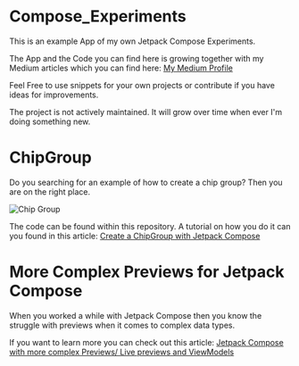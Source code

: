 # Compose_Experiments

This is an example App of my own Jetpack Compose Experiments.

The App and the Code you can find here is growing together with 
my Medium articles which you can find here: [My Medium Profile](https://medium.com/@Rieger_san/)

Feel Free to use snippets for your own projects or contribute if you have ideas for improvements.

The project is not actively maintained. It will grow over time when ever I'm doing something new.

# ChipGroup

Do you searching for an example of how to create a chip group? Then you are on the right place.

![Chip Group](https://miro.medium.com/max/467/1*cp2hRV1D-CDOHQLxv4rgTg.png "Chip Group")

The code can be found within this repository. A tutorial on how you do it can you found in this article:
[Create a ChipGroup with Jetpack Compose](https://medium.com/@Rieger_san/create-a-chipgroup-with-jetpack-compose-f4744b94fa34)

# More Complex Previews for Jetpack Compose

When you worked a while with Jetpack Compose then you know the struggle with previews when it 
comes to complex data types.

If you want to learn more you can check out this article:
[Jetpack Compose with more complex Previews/ Live previews and ViewModels](https://medium.com/@Rieger_san/jetpack-compose-with-more-complex-previews-live-previews-and-viewmodels-37eea588e6db)

